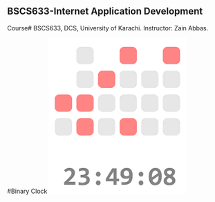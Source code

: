 ## BSCS633-Internet Application Development
Course# BSCS633, DCS, University of Karachi.
Instructor: Zain Abbas.

#Binary Clock
![demo](resources/binary_clock.gif) 
